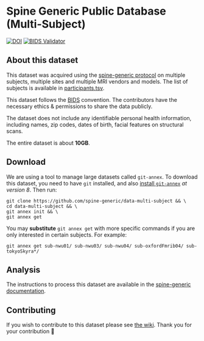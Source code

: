 # Spine Generic Public Database (Multi-Subject)
[![DOI](https://zenodo.org/badge/DOI/10.5281/zenodo.4299140.svg)](https://doi.org/10.5281/zenodo.4299140)
[![BIDS Validator](https://github.com/spine-generic/data-multi-subject/workflows/BIDS%20Validator/badge.svg)](https://github.com/spine-generic/data-multi-subject/actions?query=workflow%3A%22BIDS+Validator%22)

## About this dataset

This dataset was acquired using the [spine-generic protocol](http://spinalcordmri.org/protocols)
on multiple subjects, multiple sites and multiple MRI vendors and models. The list of subjects
is available in [participants.tsv](./participants.tsv).

This dataset follows the [BIDS](https://bids.neuroimaging.io/) convention.
The contributors have the necessary ethics & permissions to share the data publicly.

The dataset does not include any identifiable personal health information, including names,
zip codes, dates of birth, facial features on structural scans.

The entire dataset is about **10GB**.

## Download

We are using a tool to manage large datasets called `git-annex`. To download this dataset, you need to have `git` installed, and also [install `git-annex`](https://git-annex.branchable.com/install/) *at version 8*. Then run:

~~~
git clone https://github.com/spine-generic/data-multi-subject && \
cd data-multi-subject && \
git annex init && \
git annex get
~~~

You may **substitute** `git annex get` with more specific commands if you are only interested in certain subjects. For example:

```
git annex get sub-nwu01/ sub-nwu03/ sub-nwu04/ sub-oxfordFmrib04/ sub-tokyoSkyra*/
```


## Analysis

The instructions to process this dataset are available in the [spine-generic documentation](https://spine-generic.readthedocs.io/en/latest/analysis-pipeline.html).

## Contributing

If you wish to contribute to this dataset please see [the wiki](https://github.com/spine-generic/spine-generic/wiki/git-annex). Thank you for your contribution 🎉 
